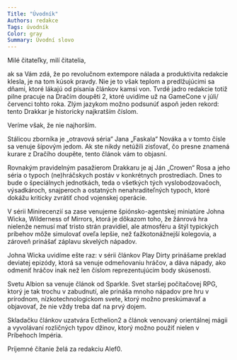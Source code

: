 ```yaml
---
Title: "Úvodník"
Authors: redakce
Tags: úvodník
Color: gray
Summary: Úvodní slovo
---
```

Milé čitateľky, milí čitatelia,

ak sa Vám zdá, že po revolučnom extempore nálada a produktivita redakcie klesla, je na tom kúsok pravdy. Nie je to však teplom a predlžujúcimi sa dňami, ktoré lákajú od písania článkov kamsi von. Tvrdé jadro redakcie totiž pilne pracuje na Dračím doupěti 2, ktoré uvidíme už na GameCone v júli/červenci tohto roka. Zlým jazykom možno podsunúť aspoň jeden rekord: tento Drakkar je historicky najkratším číslom.

Veríme však, že nie najhorším.

Stálicou zborníka je „otravová séria“ Jana „Faskala“ Nováka a v tomto čísle sa venuje šípovým jedom. Ak ste nikdy netúžili zisťovať, čo presne znamená kurare z Dračího doupěte, tento článok vám to objasní.

Rovnakým pravidelným pasažierom Drakkaru je aj Ján „Crowen“ Rosa a jeho séria o typoch (ne)hráčskych postáv v konkrétnych prostrediach. Dnes to bude o špeciálnych jednotkách, teda o všetkých tých vyslobodzovačoch, výsadkároch, snajperoch a ostatných nenahraditeľných typoch, ktoré dokážu kriticky zvrátiť chod vojenskej operácie.

V sérii Minirecenzií sa zase venujeme špiónsko-agentskej miniatúre Johna Wicka, Wilderness of Mirrors, ktorá je dôkazom toho, že žánrová hra nielenže nemusí mať tristo strán pravidiel, ale atmosféru a štýl typických príbehov môže simulovať oveľa lepšie, než ťažkotonážnejší kolegovia, a zároveň prinášať záplavu skvelých nápadov.

Johna Wicka uvidíme ešte raz: v sérii článkov Play Dirty prinášame preklad deviatej epizódy, ktorá sa venuje odmeňovaniu hráčov, a dáva nápady, ako odmeniť hráčov inak než len číslom reprezentujúcim body skúsenosti.

Svetu Albion sa venuje článok od Sparkle. Svet staršej počítačovej RPG, ktorý je tak trochu v zabudnutí, ale prináša mnoho nápadov pre hru v prírodnom, nízkotechnologickom svete, ktorý možno preskúmavať a objavovať, že nie vždy treba dať na prvý dojem.

Skladačku článkov uzatvára Ecthelion2 a článok venovaný orientálnej mágii a vyvolávaní rozličných typov džinov, ktorý možno použiť nielen v Príbehoch Impéria.

Príjemné čítanie želá za redakciu Alef0.
